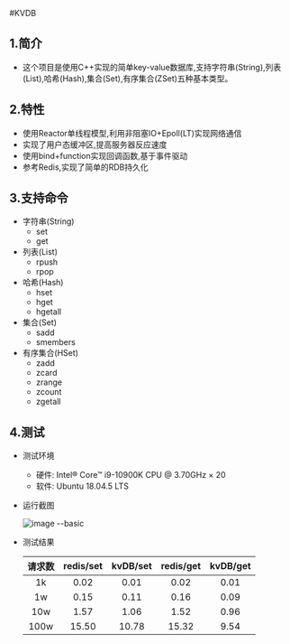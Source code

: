 #KVDB

## 1.简介
* 这个项目是使用C++实现的简单key-value数据库,支持字符串(String),列表(List),哈希(Hash),集合(Set),有序集合(ZSet)五种基本类型。

## 2.特性
* 使用Reactor单线程模型,利用非阻塞IO+Epoll(LT)实现网络通信
* 实现了用户态缓冲区,提高服务器反应速度
* 使用bind+function实现回调函数,基于事件驱动
* 参考Redis,实现了简单的RDB持久化

## 3.支持命令
* 字符串(String)
  * set
  * get
* 列表(List)
  * rpush
  * rpop
* 哈希(Hash)
  * hset
  * hget
  * hgetall
* 集合(Set)
  * sadd
  * smembers
* 有序集合(HSet)
  * zadd
  * zcard
  * zrange
  * zcount
  * zgetall
  
## 4.测试

  * 测试环境
    * 硬件: Intel® Core™ i9-10900K CPU @ 3.70GHz × 20 
    * 软件: Ubuntu 18.04.5 LTS
    
  * 运行截图

    ![image --basic](https://github.com/WonderLiu96/kvDB/img/img.png)

  * 测试结果

    | 请求数 | redis/set | kvDB/set | redis/get | kvDB/get |
    | :----: | :-------: | :------: | :-------: | :------: |
    |   1k   |   0.02    |   0.01   |   0.02    |   0.01   |
    |   1w   |   0.15    |   0.11   |   0.16    |   0.09   |
    |  10w   |   1.57    |   1.06   |   1.52    |   0.96   |
    |  100w  |   15.50   |  10.78   |   15.32   |   9.54   |
